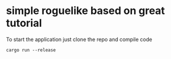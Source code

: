 # simple roguelike based on great tutorial

To start the application just clone the repo and compile code

```
cargo run --release
```
